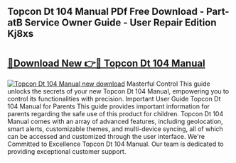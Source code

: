 ## Topcon Dt 104 Manual PDf Free Download - Part-atB Service Owner Guide - User Repair Edition Kj8xs

# <h2><a href="http://bc52556.oget.top/?id=Topcon+Dt+104+Manual">🔗Download New 👉🔴 Topcon Dt 104 Manual</a></h2>

[![Topcon Dt 104 Manual new download](https://i.imgur.com/5g1atiW.png)](http://bc52556.oget.top/?id=Topcon+Dt+104+Manual)
Masterful Control This guide unlocks the secrets of your new Topcon Dt 104 Manual, empowering you to control its functionalities with precision. Important User Guide Topcon Dt 104 Manual for Parents This guide provides important information for parents regarding the safe use of this product for children. Topcon Dt 104 Manual comes with an array of advanced features, including geolocation, smart alerts, customizable themes, and multi-device syncing, all of which can be accessed and customized through the user interface. We're Committed to Excellence Topcon Dt 104 Manual. Our team is dedicated to providing exceptional customer support.
